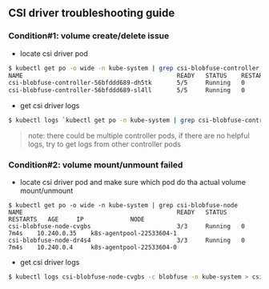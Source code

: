 ## CSI driver troubleshooting guide
### Condition#1: volume create/delete issue
 - locate csi driver pod
```sh
$ kubectl get po -o wide -n kube-system | grep csi-blobfuse-controller
NAME                                           READY   STATUS    RESTARTS   AGE     IP             NODE
csi-blobfuse-controller-56bfddd689-dh5tk       5/5     Running   0          35s     10.240.0.19    k8s-agentpool-22533604-0
csi-blobfuse-controller-56bfddd689-sl4ll       5/5     Running   0          35s     10.240.0.23    k8s-agentpool-22533604-1
```
 - get csi driver logs
```sh
$ kubectl logs `kubectl get po -n kube-system | grep csi-blobfuse-controller | cut -d ' ' -f1` -c blobfuse -n kube-system > csi-blobfuse-controller.log
```
> note: there could be multiple controller pods, if there are no helpful logs, try to get logs from other controller pods

### Condition#2: volume mount/unmount failed
 - locate csi driver pod and make sure which pod do tha actual volume mount/unmount
```
$ kubectl get po -o wide -n kube-system | grep csi-blobfuse-node
NAME                                           READY   STATUS    RESTARTS   AGE     IP             NODE
csi-blobfuse-node-cvgbs                        3/3     Running   0          7m4s    10.240.0.35    k8s-agentpool-22533604-1
csi-blobfuse-node-dr4s4                        3/3     Running   0          7m4s    10.240.0.4     k8s-agentpool-22533604-0
```

 - get csi driver logs
```sh
$ kubectl logs csi-blobfuse-node-cvgbs -c blobfuse -n kube-system > csi-blobfuse-node.log
```
